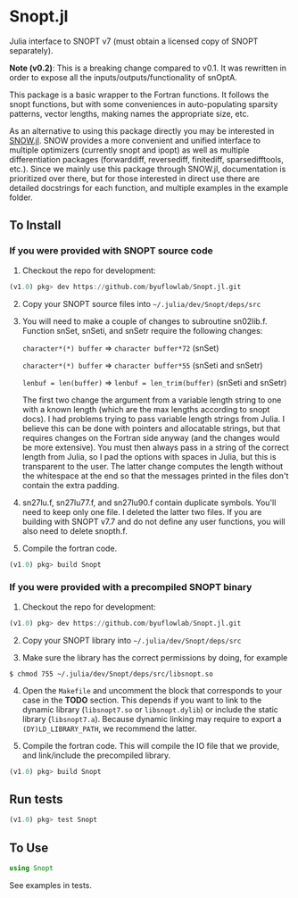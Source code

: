 # Snopt.jl

Julia interface to SNOPT v7 (must obtain a licensed copy of SNOPT separately).

**Note (v0.2)**: This is a breaking change compared to v0.1.  It was rewritten in order to expose all the inputs/outputs/functionality of snOptA.

This package is a basic wrapper to the Fortran functions. It follows the snopt functions, but with some conveniences in auto-populating sparsity patterns, vector lengths, making names the appropriate size, etc.

As an alternative to using this package directly you may be interested in [SNOW.jl](https://github.com/byuflowlab/SNOW.jl).  SNOW provides a more convenient and unified interface to multiple optimizers (currently snopt and ipopt) as well as multiple differentiation packages (forwarddiff, reversediff, finitediff, sparsedifftools, etc.). Since we mainly use this package through SNOW.jl, documentation is prioritized over there, but for those interested in direct use there are detailed docstrings for each function, and multiple examples in the example folder.


## To Install

### If you were provided with SNOPT source code

1. Checkout the repo for development:
```julia
(v1.0) pkg> dev https://github.com/byuflowlab/Snopt.jl.git
```

2. Copy your SNOPT source files into `~/.julia/dev/Snopt/deps/src`

3. You will need to make a couple of changes to subroutine sn02lib.f. Function snSet, snSeti, and snSetr require the following changes:

    `character*(*) buffer` => `character buffer*72`   (snSet)

    `character*(*) buffer` => `character buffer*55`  (snSeti and snSetr)

    `lenbuf = len(buffer)` => `lenbuf = len_trim(buffer)`  (snSeti and snSetr)

    The first two change the argument from a variable length string to one with a known length (which are the max lengths according to snopt docs).  I had problems trying to pass variable length strings from Julia.  I believe this can be done with pointers and allocatable strings, but that requires changes on the Fortran side anyway (and the changes would be more extensive).  You must then always pass in a string of the correct length from Julia, so I pad the options with spaces in Julia, but this is transparent to the user.  The latter change computes the length without the whitespace at the end so that the messages printed in the files don't contain the extra padding.

4.  sn27lu.f, sn27lu77.f, and sn27lu90.f contain duplicate symbols.  You'll need to keep only one file.  I deleted the latter two files. If you are building with SNOPT v7.7 and do not define any user functions, you will also need to delete snopth.f.

5. Compile the fortran code.
```julia
(v1.0) pkg> build Snopt
```

### If you were provided with a precompiled SNOPT binary

1. Checkout the repo for development:
```julia
(v1.0) pkg> dev https://github.com/byuflowlab/Snopt.jl.git
```

2. Copy your SNOPT library into `~/.julia/dev/Snopt/deps/src` 

3. Make sure the library has the correct permissions by doing, for example
```
$ chmod 755 ~/.julia/dev/Snopt/deps/src/libsnopt.so
```

4. Open the `Makefile` and uncomment the block that corresponds to your case in the **TODO** section. This depends if you want to link to the dynamic library (`libsnopt7.so` or `libsnopt.dylib`) or include the static library (`libsnopt7.a`). Because dynamic linking may require to export a `(DY)LD_LIBRARY_PATH`, we recommend the latter.

5.  Compile the fortran code. This will compile the IO file that we provide, and link/include the precompiled library.
```julia
(v1.0) pkg> build Snopt
``` 

## Run tests

```julia
(v1.0) pkg> test Snopt
```

## To Use

```julia
using Snopt
```

See examples in tests.
